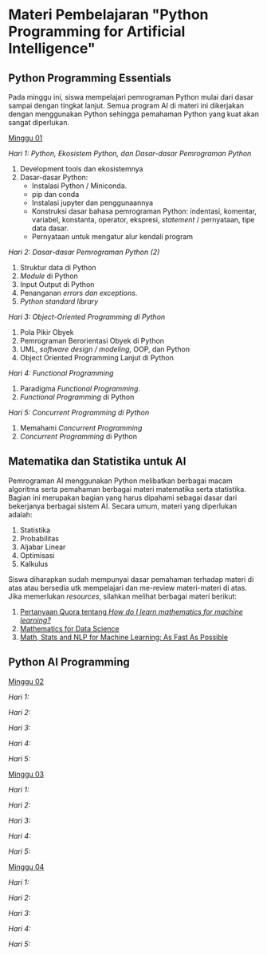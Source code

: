 # Materi Pembelajaran "Python Programming for Artificial Intelligence"

## Python Programming Essentials

Pada minggu ini, siswa mempelajari pemrograman Python mulai dari dasar sampai dengan tingkat lanjut.
Semua program AI di materi ini dikerjakan dengan menggunakan Python sehingga pemahaman Python yang
kuat akan sangat diperlukan. 

[Minggu 01](isi/01.md)

*Hari 1: Python, Ekosistem Python, dan Dasar-dasar Pemrograman Python*

1. Development tools dan ekosistemnya
2. Dasar-dasar Python: 
    * Instalasi Python / Miniconda.
    * pip dan conda
    * Instalasi jupyter dan penggunaannya
    * Konstruksi dasar bahasa pemrograman Python: indentasi, komentar, variabel, konstanta, operator, ekspresi, *statement* / pernyataan, tipe data dasar. 
    * Pernyataan untuk mengatur alur kendali program

*Hari 2: Dasar-dasar Pemrograman Python (2)*

1. Struktur data di Python
2. *Module* di Python
3. Input Output di Python
4. Penanganan *errors dan exceptions*.
5. *Python standard library*

*Hari 3: Object-Oriented Programming di Python*

1. Pola Pikir Obyek
2. Pemrograman Berorientasi Obyek di Python
3. UML, *software design / modeling*, OOP, dan Python
4. Object Oriented Programming Lanjut di Python

*Hari 4: Functional Programming*

1. Paradigma *Functional Programming*.
2. *Functional Programming* di Python

*Hari 5: Concurrent Programming di Python*

1. Memahami *Concurrent Programming*
2. *Concurrent Programming* di Python

## Matematika dan Statistika untuk AI

Pemrograman AI menggunakan Python melibatkan berbagai macam algoritma serta pemahaman berbagai
materi matematika serta statistika. Bagian ini merupakan bagian yang harus dipahami sebagai dasar
dari bekerjanya berbagai sistem AI. Secara umum, materi yang diperlukan adalah:

1. Statistika
2. Probabilitas
3. Aljabar Linear
4. Optimisasi
5. Kalkulus

Siswa diharapkan sudah mempunyai dasar pemahaman terhadap materi di atas atau bersedia utk
mempelajari dan me-review materi-materi di atas. Jika memerlukan *resources*, silahkan melihat
berbagai materi berikut:

1. [Pertanyaan Quora tentang *How do I learn mathematics for machine learning?*](https://www.quora.com/How-do-I-learn-mathematics-for-machine-learning)
2. [Mathematics for Data Science](https://towardsdatascience.com/mathematics-for-data-science-e53939ee8306)
3. [Math, Stats and NLP for Machine Learning: As Fast As Possible](https://medium.com/meta-design-ideas/math-stats-and-nlp-for-machine-learning-as-fast-as-possible-915ef47ced5f)

## Python AI Programming

[Minggu 02](isi/02.md)

*Hari 1:*

*Hari 2:*

*Hari 3:*

*Hari 4:*

*Hari 5:*

[Minggu 03](isi/03.md)

*Hari 1:*

*Hari 2:*

*Hari 3:*

*Hari 4:*

*Hari 5:*

[Minggu 04](isi/04.md)

*Hari 1:*

*Hari 2:*

*Hari 3:*

*Hari 4:*

*Hari 5:*

